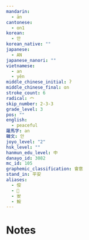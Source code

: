 ```yaml
---
mandarin:
  - ān
cantonese:
  - on1
korean:
  - 안
korean_native: ""
japanese:
  - AN
japanese_nanori: ""
vietnamese:
  - an
  - yên
middle_chinese_initial: ʔ
middle_chinese_final: ɑn
stroke_count: 6
radical: 宀
skip_number: 2-3-3
grade_level: 3
pos: ""
english:
  - peaceful
羅馬字: an
韓文: 안
joyo_level: "2"
hsk_level: ""
hanmun_edu_level: 中
danayo_id: 3082
mc_id: 105
graphemic_classification: 會意
stand_in: 平安
aliases:
  - 侒
  - 𠕷
  - 𡚴
  - 鮟
---
```


# Notes
